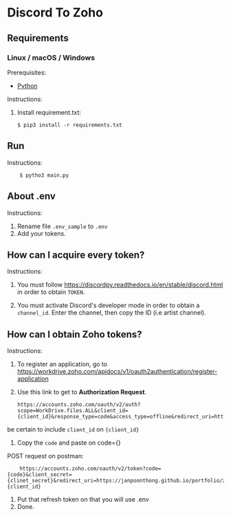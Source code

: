 # Discord To Zoho

## Requirements

### Linux / macOS / Windows

Prerequisites:

- [Python][python-download]

Instructions:

1.  Install requirement.txt:

        $ pip3 install -r requirements.txt

## Run

Instructions:

        $ pytho3 main.py

## About .env

Instructions:

1. Rename file `.env_sample` to `.env`
1. Add your tokens.

## How can I acquire every token?

Instructions:

1. You must follow https://discordpy.readthedocs.io/en/stable/discord.html in order to obtain `TOKEN`.

1. You must activate Discord's developer mode in order to obtain a `channel_id`.
   Enter the channel, then copy the ID (i.e artist channel).

## How can I obtain Zoho tokens?

Instructions:

1.  To register an application, go to https://workdrive.zoho.com/apidocs/v1/oauth2authentication/register-application

1.  Use this link to get to **Authorization Request**.

        https://accounts.zoho.com/oauth/v2/auth?scope=WorkDrive.files.ALL&client_id={client_id}&response_type=code&access_type=offline&redirect_uri=https://janpoonthong.github.io/portfolio/zoho&state=register

be certain to include `client_id` on `{client_id}`

1.  Copy the `code` and paste on code={}

POST request on postman:

        https://accounts.zoho.com/oauth/v2/token?code={code}&client_secret={clinet_secret}&redirect_uri=https://janpoonthong.github.io/portfolio/zoho&grant_type=authorization_code&client_id={client_id}

1.  Put that refresh token on that you will use .env
1.  Done.

[python-download]: https://www.python.org/downloads/
